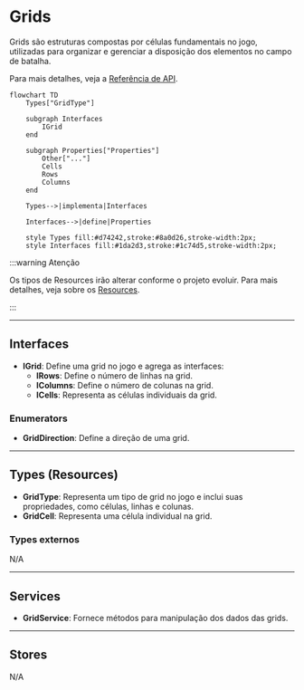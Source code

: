 # Grids

Grids são estruturas compostas por células fundamentais no jogo, utilizadas para organizar e gerenciar a disposição dos elementos no campo de batalha.

Para mais detalhes, veja a [Referência de API](../../api/DiceRolling.Grids.md).

```mermaid
flowchart TD
    Types["GridType"]

    subgraph Interfaces
        IGrid
    end

    subgraph Properties["Properties"]
        Other["..."]
        Cells
        Rows
        Columns
    end

    Types-->|implementa|Interfaces

    Interfaces-->|define|Properties

    style Types fill:#d74242,stroke:#8a0d26,stroke-width:2px;
    style Interfaces fill:#1da2d3,stroke:#1c74d5,stroke-width:2px;
```

:::warning Atenção

Os tipos de Resources irão alterar conforme o projeto evoluir. Para mais detalhes, veja sobre os [Resources](../../architecture/00-intro/resources.md).

:::

---

## Interfaces

- **IGrid**: Define uma grid no jogo e agrega as interfaces:
  - **IRows**: Define o número de linhas na grid.
  - **IColumns**: Define o número de colunas na grid.
  - **ICells**: Representa as células individuais da grid.

### Enumerators

- **GridDirection**: Define a direção de uma grid.

---

## Types (Resources)

- **GridType**: Representa um tipo de grid no jogo e inclui suas propriedades, como células, linhas e colunas.
- **GridCell**: Representa uma célula individual na grid.

### Types externos

N/A

---

## Services

- **GridService**: Fornece métodos para manipulação dos dados das grids.

---

## Stores

N/A
